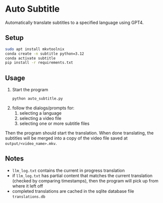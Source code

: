 # Auto Subtitle
Automatically translate subtitles to a specified language using GPT4.

## Setup
```bash
sudo apt install mkvtoolnix
conda create -n subtitle python=3.12
conda activate subtitle
pip install -r requirements.txt
```

## Usage
1. Start the program
    ```bash
    python auto_subtitle.py
    ```
1. follow the dialogs/prompts for:
    1. selecting a language
    1. selecting a video file
    1. selecting one or more subtitle files

Then the program should start the translation. When done translating, the subtitles will be merged into a copy of the video file saved at `output/<video_name>.mkv`.

## Notes
- `llm_log.txt` contains the current in progress translation
- if `llm_log.txt` has partial content that matches the current translation (checked by comparing timestamps), then the program will pick up from where it left off
- completed translations are cached in the sqlite database file `translations.db`